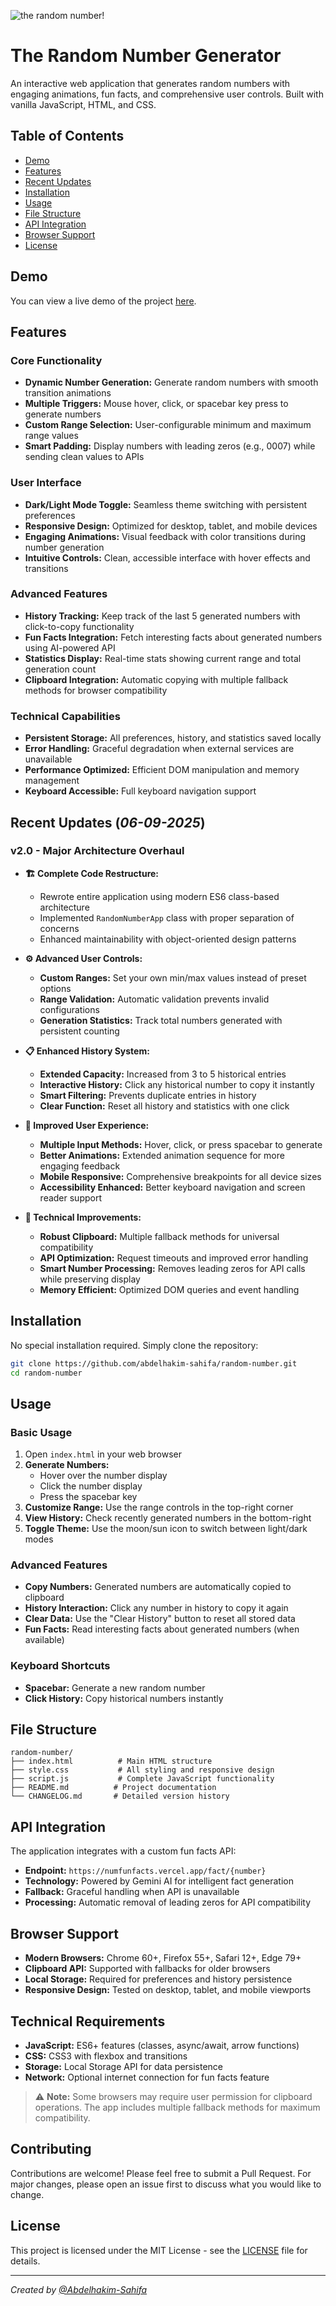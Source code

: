 ![the random number!](https://i.ibb.co/L6DYJzw/image-removebg-preview-2.png)

# The Random Number Generator

An interactive web application that generates random numbers with engaging animations, fun facts, and comprehensive user controls. Built with vanilla JavaScript, HTML, and CSS.

## Table of Contents

- [Demo](#demo)
- [Features](#features)
- [Recent Updates](#recent-updates)
- [Installation](#installation)
- [Usage](#usage)
- [File Structure](#file-structure)
- [API Integration](#api-integration)
- [Browser Support](#browser-support)
- [License](#license)

## Demo

You can view a live demo of the project [here](https://abdelhakim-sahifa.github.io/random-number/).

## Features

### Core Functionality
- **Dynamic Number Generation:** Generate random numbers with smooth transition animations
- **Multiple Triggers:** Mouse hover, click, or spacebar key press to generate numbers
- **Custom Range Selection:** User-configurable minimum and maximum range values
- **Smart Padding:** Display numbers with leading zeros (e.g., 0007) while sending clean values to APIs

### User Interface
- **Dark/Light Mode Toggle:** Seamless theme switching with persistent preferences
- **Responsive Design:** Optimized for desktop, tablet, and mobile devices
- **Engaging Animations:** Visual feedback with color transitions during number generation
- **Intuitive Controls:** Clean, accessible interface with hover effects and transitions

### Advanced Features
- **History Tracking:** Keep track of the last 5 generated numbers with click-to-copy functionality
- **Fun Facts Integration:** Fetch interesting facts about generated numbers using AI-powered API
- **Statistics Display:** Real-time stats showing current range and total generation count
- **Clipboard Integration:** Automatic copying with multiple fallback methods for browser compatibility

### Technical Capabilities
- **Persistent Storage:** All preferences, history, and statistics saved locally
- **Error Handling:** Graceful degradation when external services are unavailable
- **Performance Optimized:** Efficient DOM manipulation and memory management
- **Keyboard Accessible:** Full keyboard navigation support

## Recent Updates (*06-09-2025*)

### v2.0 - Major Architecture Overhaul

- **🏗️ Complete Code Restructure:**
  - Rewrote entire application using modern ES6 class-based architecture
  - Implemented `RandomNumberApp` class with proper separation of concerns
  - Enhanced maintainability with object-oriented design patterns

- **⚙️ Advanced User Controls:**
  - **Custom Ranges:** Set your own min/max values instead of preset options
  - **Range Validation:** Automatic validation prevents invalid configurations
  - **Generation Statistics:** Track total numbers generated with persistent counting

- **📋 Enhanced History System:**
  - **Extended Capacity:** Increased from 3 to 5 historical entries
  - **Interactive History:** Click any historical number to copy it instantly
  - **Smart Filtering:** Prevents duplicate entries in history
  - **Clear Function:** Reset all history and statistics with one click

- **🎯 Improved User Experience:**
  - **Multiple Input Methods:** Hover, click, or press spacebar to generate
  - **Better Animations:** Extended animation sequence for more engaging feedback
  - **Mobile Responsive:** Comprehensive breakpoints for all device sizes
  - **Accessibility Enhanced:** Better keyboard navigation and screen reader support

- **🔧 Technical Improvements:**
  - **Robust Clipboard:** Multiple fallback methods for universal compatibility
  - **API Optimization:** Request timeouts and improved error handling
  - **Smart Number Processing:** Removes leading zeros for API calls while preserving display
  - **Memory Efficient:** Optimized DOM queries and event handling

## Installation

No special installation required. Simply clone the repository:

```bash
git clone https://github.com/abdelhakim-sahifa/random-number.git
cd random-number
```

## Usage

### Basic Usage
1. Open `index.html` in your web browser
2. **Generate Numbers:** 
   - Hover over the number display
   - Click the number display
   - Press the spacebar key
3. **Customize Range:** Use the range controls in the top-right corner
4. **View History:** Check recently generated numbers in the bottom-right
5. **Toggle Theme:** Use the moon/sun icon to switch between light/dark modes

### Advanced Features
- **Copy Numbers:** Generated numbers are automatically copied to clipboard
- **History Interaction:** Click any number in history to copy it again
- **Clear Data:** Use the "Clear History" button to reset all stored data
- **Fun Facts:** Read interesting facts about generated numbers (when available)

### Keyboard Shortcuts
- **Spacebar:** Generate a new random number
- **Click History:** Copy historical numbers instantly

## File Structure

```
random-number/
├── index.html          # Main HTML structure
├── style.css           # All styling and responsive design
├── script.js           # Complete JavaScript functionality
├── README.md          # Project documentation
└── CHANGELOG.md       # Detailed version history
```

## API Integration

The application integrates with a custom fun facts API:

- **Endpoint:** `https://numfunfacts.vercel.app/fact/{number}`
- **Technology:** Powered by Gemini AI for intelligent fact generation
- **Fallback:** Graceful handling when API is unavailable
- **Processing:** Automatic removal of leading zeros for API compatibility

## Browser Support

- **Modern Browsers:** Chrome 60+, Firefox 55+, Safari 12+, Edge 79+
- **Clipboard API:** Supported with fallbacks for older browsers
- **Local Storage:** Required for preferences and history persistence
- **Responsive Design:** Tested on desktop, tablet, and mobile viewports

## Technical Requirements

- **JavaScript:** ES6+ features (classes, async/await, arrow functions)
- **CSS:** CSS3 with flexbox and transitions
- **Storage:** Local Storage API for data persistence
- **Network:** Optional internet connection for fun facts feature

> ⚠️ **Note:** Some browsers may require user permission for clipboard operations. The app includes multiple fallback methods for maximum compatibility.

## Contributing

Contributions are welcome! Please feel free to submit a Pull Request. For major changes, please open an issue first to discuss what you would like to change.

## License

This project is licensed under the MIT License - see the [LICENSE](LICENSE.md) file for details.

---

*Created by [@Abdelhakim-Sahifa](https://github.com/abdelhakim-sahifa)*